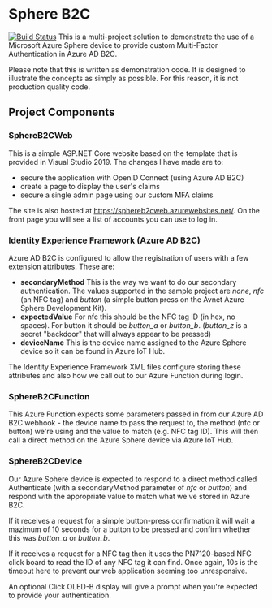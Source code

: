 # Sphere B2C
[![Build Status](https://dev.azure.com/fred27murphy/SphereB2C/_apis/build/status/FredMurphy.SphereB2C?branchName=master)](https://dev.azure.com/fred27murphy/SphereB2C/_build/latest?definitionId=2&branchName=master)
This is a multi-project solution to demonstrate the use of a Microsoft Azure Sphere device to provide custom Multi-Factor Authentication in Azure AD B2C.

Please note that this is written as demonstration code. It is designed to illustrate the concepts as simply as possible. For this reason, it is not production quality code.

## Project Components

### SphereB2CWeb
This is a simple ASP.NET Core website based on the template that is provided in Visual Studio 2019. The changes I have made are to:
 - secure the application with OpenID Connect (using Azure AD B2C)
 - create a page to display the user's claims
 - secure a single admin page using our custom MFA claims

The site is also hosted at https://sphereb2cweb.azurewebsites.net/. On the front page you will see a list of accounts you can use to log in.

### Identity Experience Framework (Azure AD B2C)
Azure AD B2C is configured to allow the registration of users with a few extension attributes. These are:
- **secondaryMethod** This is the way we want to do our secondary authentication. The values supported in the sample project are _none_, _nfc_ (an NFC tag) and _button_ (a simple button press on the Avnet Azure Sphere Development Kit).
- **expectedValue** For nfc this should be the NFC tag ID (in hex, no spaces). For button it should be _button_a_ or _button_b_. (_button_z_ is a secret "backdoor" that will always appear to be pressed)
- **deviceName** This is the device name assigned to the Azure Sphere device so it can be found in Azure IoT Hub.

The Identity Experience Framework XML files configure storing these attributes and also how we call out to our Azure Function during login.

### SphereB2CFunction
This Azure Function expects some parameters passed in from our Azure AD B2C webhook - the device name to pass the request to, the method (nfc or button) we're using and the value to match (e.g. NFC tag ID). This will then call a direct method on the Azure Sphere device via Azure IoT Hub.

### SphereB2CDevice
Our Azure Sphere device is expected to respond to a direct method called Authenticate (with a secondaryMethod parameter of _nfc_ or _button_) and respond with the appropriate value to match what we've stored in Azure B2C.

If it receives a request for a simple button-press confirmation it will wait a mazimum of 10 seconds for a button to be pressed and confirm whether this was _button_a_ or _button_b_.

If it receives a request for a NFC tag then it uses the PN7120-based NFC click board to read the ID of any NFC tag it can find. Once again, 10s is the timeout here to prevent our web application seeming too unresponsive.

An optional Click OLED-B display will give a prompt when you're expected to provide your authentication.
